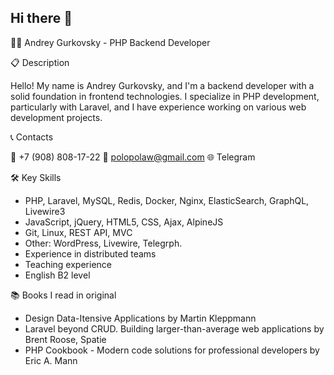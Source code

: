 ## Hi there 👋

👨‍💻 Andrey Gurkovsky - PHP Backend Developer


📋 Description

Hello! My name is Andrey Gurkovsky, and I'm a backend developer with a solid foundation in frontend technologies. I specialize in PHP development, particularly with Laravel, and I have experience working on various web development projects.


📞 Contacts

📱 +7 (908) 808-17-22
📧 polopolaw@gmail.com
🌐 Telegram

🛠️ Key Skills

- PHP, Laravel, MySQL, Redis, Docker, Nginx, ElasticSearch, GraphQL, Livewire3
- JavaScript, jQuery, HTML5, CSS, Ajax, AlpineJS
- Git, Linux, REST API, MVC
- Other: WordPress, Livewire, Telegrph.
- Experience in distributed teams
- Teaching experience
- English B2 level

📚 Books I read in original
- Design Data-Itensive Applications by Martin Kleppmann
- Laravel beyond CRUD. Building larger-than-average web applications by Brent Roose, Spatie
- PHP Cookbook - Modern code solutions for professional developers by Eric A. Mann
